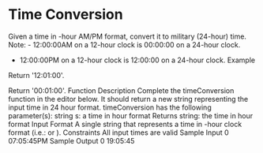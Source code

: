 # Time Conversion

Given a time in -hour AM/PM format, convert it to military (24-hour) time.
Note: - 12:00:00AM on a 12-hour clock is 00:00:00 on a 24-hour clock.
- 12:00:00PM on a 12-hour clock is 12:00:00 on a 24-hour clock.
Example

Return '12:01:00'.

Return '00:01:00'.
Function Description
Complete the timeConversion function in the editor below. It should return a new string representing the input time in 24 hour format.
timeConversion has the following parameter(s):
string s: a time in  hour format
Returns
string: the time in  hour format
Input Format
A single string  that represents a time in -hour clock format (i.e.:  or ).
Constraints
All input times are valid
Sample Input 0
07:05:45PM
Sample Output 0
19:05:45
